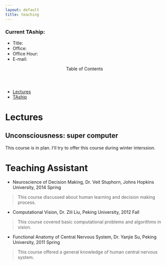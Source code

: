 ```yaml
---
layout: default
title: teaching
---
```

<div id="aside">
<h3> Current TAship:</h3>
<ul>
	<li>Title: </li>
	<li>Office: </li>
	<li>Office Hour: </li>
	<li>E-mail:</li>
</ul>
</div>	

<div id="top">
<header>Table of Contents</header>
<ul>
	<li><a href="#lecture">Lectures</a></li>
	<li><a href="#TA">TAship</a></li>
</ul>
</div>

<h1><a name="lecture">Lectures</a></h1>  

## Unconsciousness: super computer 
This course is in plan. I\'ll try to offer this course during winter interssion.

<h1><a name="TA">Teaching Assistant</a></h1>

- Neuroscience of Decision Making, Dr. Veit Stuphorn,  Johns Hopkins University, 2014 Spring

> This course discussed about human learning and decision making process.

- Computational Vision, Dr. Zili Liu, Peking University, 2012 Fall 

> This course covered basic computational problems and algorithms in vision. 

- Functional Anatomy of Central Nervous System, Dr. Yanjie Su, Peking University, 2011 Spring

> This course offered a general knowledge of human central nervous system. 
